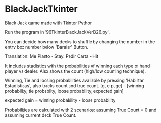 # BlackJackTkinter

Black Jack game made with Tkinter Python

Run the program in '96TkinterBlackJackVerB26.py'. 

You can decide how many decks to shuffle by changing the number in the entry box number below 'Barajar' Button.

Translation:
Me Planto - Stay.
Pedir Carta - Hit

It includes stadistics with the probabilities of winning each type of hand player vs dealer. Also shows the count (high/low counting
technique).

Winning, Tie and loosing probabilities available by pressing 'Habilitar Estadisticas', also tracks count and true count. 
[g, e p, ge] - [winning probability, tie probabilty, loose probability, expected gain]

expected gain = winning probability - loose probability

Probabilities are calculated with 2 scenarios: assuming True Count = 0 and assuming current deck True Count.

